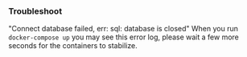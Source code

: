 
### Troubleshoot

"Connect database failed, err: sql: database is closed"
When you run `docker-compose up` you may see this error log, please wait a few more seconds for the containers to stabilize.
